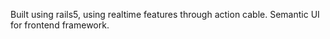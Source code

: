 
Built using rails5, using realtime features through action cable. Semantic UI for frontend framework. 